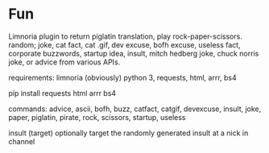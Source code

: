 # Fun
Limnoria plugin to return piglatin translation, play rock-paper-scissors. random; joke, cat fact, cat .gif, dev excuse, bofh excuse, useless fact, corporate buzzwords, startup idea, insult, mitch hedberg joke, chuck norris joke, or advice from various APIs.


requirements: limnoria (obviously) python 3, requests, html, arrr, bs4


pip install requests html arrr bs4


commands: advice, ascii, bofh, buzz, catfact, catgif, devexcuse, insult, joke, paper, piglatin, pirate, rock, scissors, startup, useless
  
insult (target) optionally target the randomly generated insult at a nick in channel
